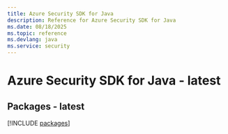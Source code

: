 ```yaml
---
title: Azure Security SDK for Java
description: Reference for Azure Security SDK for Java
ms.date: 08/18/2025
ms.topic: reference
ms.devlang: java
ms.service: security
---
```

# Azure Security SDK for Java - latest
## Packages - latest
[!INCLUDE [packages](security-index.md)]